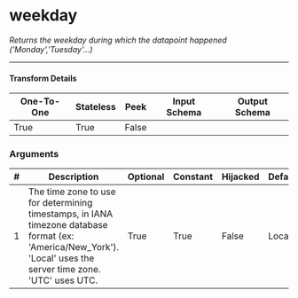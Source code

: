 # weekday
*Returns the weekday during which the datapoint happened ('Monday','Tuesday'...)*



---

#### Transform Details
<table class='pipescriptargs'><thead><tr><th>One-To-One</th><th>Stateless</th><th>Peek</th><th>Input Schema</th><th>Output Schema</th></tr></thead><tr><td>True</td><td>True</td><td>False</td><td></td><td></td></tr></table>

### Arguments
<table class='pipescriptargs'><thead><tr><th>#</th><th>Description</th><th>Optional</th><th>Constant</th><th>Hijacked</th><th>Default</th></tr></thead><tr><td>1</td><td>The time zone to use for determining timestamps, in IANA timezone database format (ex: 'America/New_York'). 'Local' uses the server time zone. 'UTC' uses UTC.</td><td>True</td><td>True</td><td>False</td><td>Local</td></tr></table>
